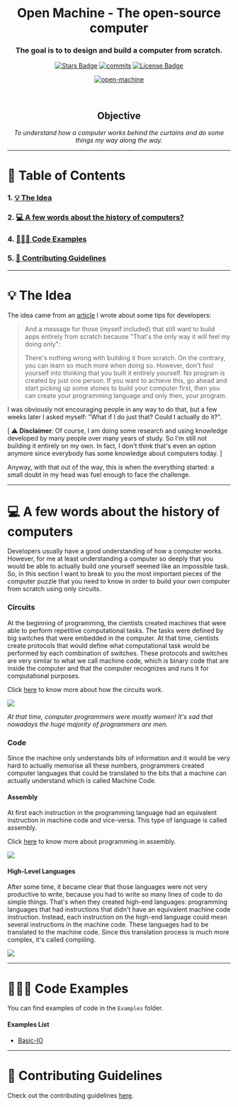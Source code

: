 <h1 align="center">Open Machine - The open-source computer</h1>
<div align="center">

<h3>The goal is to to design and build a computer from scratch.</h3>

<a href="https://github.com/Open-Machine/README/stargazers"><img src="https://img.shields.io/github/stars/Open-Machine/README" alt="Stars Badge"/></a>
<a href="https://github.com/Open-Machine/README/commits/"><img src="https://img.shields.io/github/commit-activity/m/Open-Machine/README" alt="commits"/></a>
<a href="https://github.com/Open-Machine/README/blob/master/LICENSE"><img src="https://img.shields.io/github/license/Open-Machine/README?color=2b9347" alt="License Badge"/></a>

<a href="https://github.com/Open-Machine/"><img align="center" src="https://raw.githubusercontent.com/Open-Machine/README/stable/Media/logo-horizontal.png" alt="open-machine"/></a>

<br/>

<h2>Objective</h2>
<i>To understand how a computer works behind the curtains and do some things my way along the way.</i>

</div>

---

# 🔖 Table of Contents
### 1. [💡 The Idea](#-the-idea)
### 2. [💻 A few words about the history of computers?](#-a-few-words-about-the-history-of-computers)
### 4. [👨🏻‍💻 Code Examples](#-code-examples)
### 5. [📄 Contributing Guidelines](#-contributing-guidelines)

---

# 💡 The Idea

The idea came from an [article](https://medium.com/@luca.assumpcao.dillenburg/programming-tips-from-a-not-yet-experienced-programmer-754623ce28ae) I wrote about some tips for developers:

> And a message for those (myself included) that still want to build apps entirely from scratch because "That's the only way it will feel my doing only":
> 
> There's nothing wrong with building it from scratch. On the contrary, you can learn so much more when doing so. However, don't fool yourself into thinking that you built it entirely yourself. No program is created by just one person. If you want to achieve this, go ahead and start picking up some stones to build your computer first, then you can create your programming language and only then, your program.

I was obviously not encouraging people in any way to do that, but a few weeks later I asked myself: "What if I do just that? Could I actually do it?".

[ ⚠️ **Disclaimer**: Of course, I am doing some research and using knowledge developed by many people over many years of study. So I'm still not building it entirely on my own. In fact, I don't think that's even an option anymore since everybody has some knowledge about computers today. ]

Anyway, with that out of the way, this is when the everything started: a small doubt in my head was fuel enough to face the challenge.

---

# 💻 A few words about the history of computers
Developers usually have a good understanding of how a computer works. However, for me at least understanding a computer so deeply that you would be able to actually build one yourself seemed like an impossible task. So, in this section I want to break to you the most important pieces of the computer puzzle that you need to know in order to build your own computer from scratch using only circuits.

### Circuits
At the beginning of programming, the cientists created machines that were able to perform repetitive computational tasks. The tasks were defined by big switches that were embedded in the computer. At that time, cientists create protocols that would define what computational task would be performed by each combination of switches. These protocols and switches are very similar to what we call machine code, which is binary code that are inside the computer and that the computer recognizes and runs it for computational purposes.

Click [here](https://github.com/Open-Machine/Circuits) to know more about how the circuits work.

<img align="center" src="https://raw.githubusercontent.com/Open-Machine/README/stable/Media/first-computers.jpg"/>

*At that time, computer programmers were mostly women! It's sad that nowadays the huge majority of programmers are men.*

### Code
Since the machine only understands bits of information and it would be very hard to actually memorise all these numbers, programmers created computer languages that could be translated to the bits that a machine can actually understand which is called Machine Code.

#### Assembly
At first each instruction in the programming language had an equivalent instruction in machine code and vice-versa. This type of language is called assembly.

Click [here](https://github.com/Open-Machine/Assembler) to know more about programming in assembly.

<img align="center" src="https://raw.githubusercontent.com/Open-Machine/README/stable/Media/assembly.jpg"/>

#### High-Level Languages
After some time, it became clear that those languages were not very productive to write, because you had to write so many lines of code to do simple things. That's when they created high-end languages: programming languages that had instructions that didn't have an equivalent machine code instruction. Instead, each instruction on the high-end language could mean several instructions in the machine code. These languages had to be translated to the machine code. Since this translation process is much more complex, it's called compiling.

<img align="center" src="https://raw.githubusercontent.com/Open-Machine/README/stable/Media/fortran.jpg"/>

---

# 👨🏻‍💻 Code Examples
You can find examples of code in the ```Examples``` folder.
#### Examples List
- [Basic-IO](Examples/basic-io)

---

# 📄 Contributing Guidelines
Check out the contributing guidelines [here](https://github.com/Open-Machine/Organization-README/blob/master/CONTRIBUTION.md).
